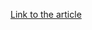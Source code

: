 [Link to the article](https://www.welivesecurity.com/en/scams/what-is-scam-likely-putting-phone-down-unwanted-calls/)
